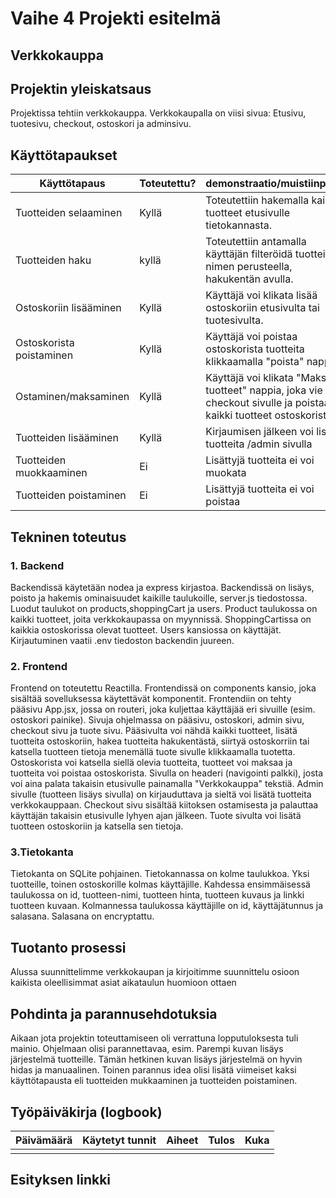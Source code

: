 # Vaihe 4 Projekti esitelmä
## Verkkokauppa
## Projektin yleiskatsaus
Projektissa tehtiin verkkokauppa. Verkkokaupalla on viisi sivua: Etusivu, tuotesivu, checkout, ostoskori ja adminsivu. 
## Käyttötapaukset
| Käyttötapaus | Toteutettu? | demonstraatio/muistiinpanot |
|----------|----------------------|------------------------|
| Tuotteiden selaaminen| Kyllä | Toteutettiin hakemalla kaikki tuotteet etusivulle tietokannasta. |
| Tuotteiden haku | kyllä | Toteutettiin antamalla käyttäjän filteröidä tuotteita nimen perusteella, hakukentän avulla. |
| Ostoskoriin lisääminen | Kyllä | Käyttäjä voi klikata lisää ostoskoriin etusivulta tai tuotesivulta.  |
| Ostoskorista poistaminen | Kyllä | Käyttäjä voi poistaa ostoskorista tuotteita klikkaamalla "poista" nappia. |
| Ostaminen/maksaminen | Kyllä | Käyttäjä voi klikata "Maksa tuotteet" nappia, joka vie checkout sivulle ja poistaa kaikki tuotteet ostoskorista. |
| Tuotteiden lisääminen | Kyllä | Kirjaumisen jälkeen voi lisätä tuotteita /admin sivulla |
| Tuotteiden muokkaaminen | Ei | Lisättyjä tuotteita ei voi muokata |
| Tuotteiden poistaminen | Ei | Lisättyjä tuotteita ei voi poistaa |

## Tekninen toteutus
### 1. Backend
Backendissä käytetään nodea ja express kirjastoa. Backendissä on lisäys, poisto ja hakemis ominaisuudet kaikille taulukoille, server.js tiedostossa. Luodut taulukot on products,shoppingCart ja users. Product taulukossa on kaikki tuotteet, joita verkkokaupassa on myynnissä. ShoppingCartissa on kaikkia ostoskorissa olevat tuotteet. Users kansiossa on käyttäjät. Kirjautuminen vaatii .env tiedoston backendin juureen.
### 2. Frontend
Frontend on toteutettu Reactilla. Frontendissä on components kansio, joka sisältää sovelluksessa käytettävät komponentit. Frontendiin on tehty pääsivu App.jsx, jossa on routeri, joka kuljettaa käyttäjää eri sivuille (esim. ostoskori painike). Sivuja ohjelmassa on pääsivu, ostoskori, admin sivu, checkout sivu ja tuote sivu. Pääsivulta voi nähdä kaikki tuotteet, lisätä tuotteita ostoskoriin, hakea tuotteita hakukentästä, siirtyä ostoskorriin tai katsella tuotteen tietoja menemällä tuote sivulle klikkaamalla tuotetta. Ostoskorista voi katsella siellä olevia tuotteita, tuotteet voi maksaa ja tuotteita voi poistaa ostoskorista. Sivulla on headeri (navigointi palkki), josta voi aina palata takaisin etusivulle painamalla "Verkkokauppa" tekstiä. Admin sivulle (tuotteen lisäys sivulla) on kirjauduttava ja sieltä voi lisätä tuotteita verkkokauppaan. Checkout sivu sisältää kiitoksen ostamisesta ja palauttaa käyttäjän takaisin etusivulle lyhyen ajan jälkeen. Tuote sivulta voi lisätä tuotteen ostoskoriin ja katsella sen tietoja.
### 3.Tietokanta
Tietokanta on SQLite pohjainen. Tietokannassa on kolme taulukkoa. Yksi tuotteille, toinen ostoskorille kolmas käyttäjille. Kahdessa ensimmäisessä taulukossa on id, tuotteen-nimi, tuotteen hinta, tuotteen kuvaus ja linkki tuotteen kuvaan. Kolmannessa taulukossa käyttäjille on id, käyttäjätunnus ja salasana. Salasana on encryptattu.

## Tuotanto prosessi
Alussa suunnittelimme verkkokaupan ja kirjoitimme suunnittelu osioon kaikista oleellisimmat asiat aikataulun huomioon ottaen

## Pohdinta ja parannusehdotuksia
Aikaan jota projektin toteuttamiseen oli verrattuna lopputuloksesta tuli mainio. Ohjelmaan olisi parannettavaa, esim. Parempi kuvan lisäys järjestelmä tuotteille. Tämän hetkinen kuvan lisäys järjestelmä on hyvin hidas ja manuaalinen. Toinen parannus idea olisi lisätä viimeiset kaksi käyttötapausta eli tuotteiden mukkaaminen ja tuotteiden poistaminen. 


## Työpäiväkirja (logbook)
| Päivämäärä  | Käytetyt tunnit | Aiheet |  Tulos | Kuka |
| :---        |     :---:       |     :---:       |     :---:      |     :---:      |
|  |  |  |  |  |

## Esityksen linkki
